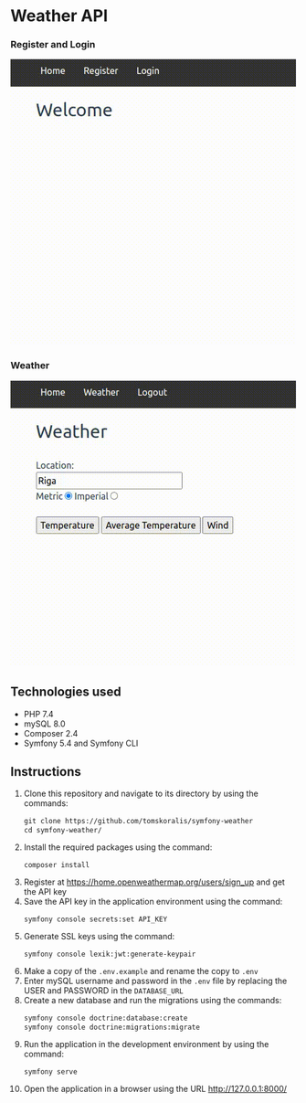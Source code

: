 # Weather API

### Register and Login

![auth](readme-pictures/1auth.gif)

### Weather

![weather](readme-pictures/2weather.gif)

## Technologies used

- PHP 7.4
- mySQL 8.0
- Composer 2.4
- Symfony 5.4 and Symfony CLI

## Instructions

1. Clone this repository and navigate to its directory by using the commands:
    ```
    git clone https://github.com/tomskoralis/symfony-weather
    cd symfony-weather/
    ```
2. Install the required packages using the command:
    ```
    composer install
    ```
3. Register at https://home.openweathermap.org/users/sign_up and get the API key
4. Save the API key in the application environment using the command:
    ```
    symfony console secrets:set API_KEY
    ```
5. Generate SSL keys using the command:
    ```
    symfony console lexik:jwt:generate-keypair
    ```
6. Make a copy of the `.env.example` and rename the copy to `.env`
7. Enter mySQL username and password in the `.env` file by replacing the USER and PASSWORD in the `DATABASE_URL`
8. Create a new database and run the migrations using the commands:
    ```
    symfony console doctrine:database:create
    symfony console doctrine:migrations:migrate
    ```
9. Run the application in the development environment by using the command:
    ```
    symfony serve
    ```
10. Open the application in a browser using the URL http://127.0.0.1:8000/